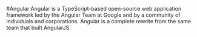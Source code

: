 #Angular
Angular is a TypeScript-based open-source web application framework led by the Angular Team at Google and by a community of individuals and corporations. Angular is a complete rewrite from the same team that built AngularJS.